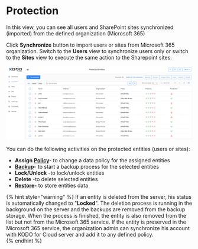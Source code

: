 # Protection

In this view, you can see all users and SharePoint sites synchronized \(imported\) from the defined organization \(Microsoft 365\)

Click **Synchronize** button to import users or sites from Microsoft 365 organization. Switch to the **Users** view to synchronize users only or switch to the **Sites** view to execute the same action to the Sharepoint sites. 

![](../.gitbook/assets/kodo-cloud-protection-01.jpg)

You can do the following activities on the protected entities \(users or sites\):

* **Assign** [**Policy**](policies/)**-** to change a data policy  for the assigned entities
* [**Backup**](data-backup/on-demand-backup.md)- to start a backup process for the selected entities
* **Lock/Unlock** -to lock/unlock entities
* **Delete** -to delete selected entities
* [**Restore**](data-restore/restore-data-to-microsoft-365.md)**-** to store entities data

{% hint style="warning" %}
If an entity is deleted from the server, his status is automatically changed to "**Locked**". The deletion process is running in the background on the server and the backups are removed from the backup storage. When the process is finished, the entity is also removed from the list but not from the Microsoft 365 service. If the entity is preserved in the Microsoft 365 service, the organization admin can synchronize his account with KODO for Cloud server and add it to any defined policy.  
{% endhint %}



